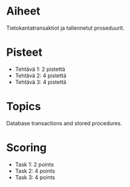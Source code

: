 # Aiheet
Tietokantatransaktiot ja tallennetut proseduurit.

# Pisteet
* Tehtävä 1: 2 pistettä
* Tehtävä 2: 4 pistettä
* Tehtävä 3: 4 pistettä

# Topics
Database transactions and stored procedures.

# Scoring
* Task 1: 2 points
* Task 2: 4 points
* Task 3: 4 points
